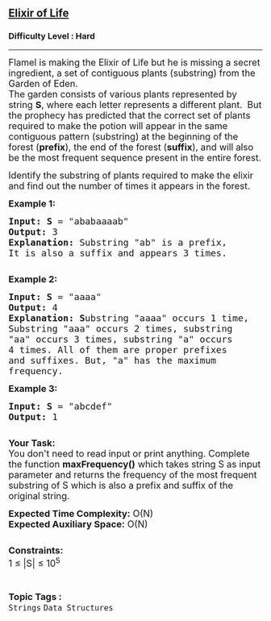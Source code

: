<h2><a href="https://practice.geeksforgeeks.org/problems/elixir-of-life--141631/1?page=2&difficulty[]=2&category[]=Strings&sortBy=submissions">Elixir of Life</a></h2><h3>Difficulty Level : Hard</h3><hr><div class="problems_problem_content__Xm_eO"><p><span style="font-size:18px">Flamel is making the Elixir of Life but he is missing a secret ingredient, a set of contiguous plants (substring) from the Garden of Eden.<br>
The garden consists of various plants represented by string <strong>S</strong>, where each letter represents a different plant.&nbsp; But the prophecy has predicted that the correct set of plants required to make the potion will appear in the same contiguous pattern (substring) at the beginning of the forest (<strong>prefix</strong>), the end of the forest (<strong>suffix</strong>), and will also be the most frequent sequence present in the entire forest.</span></p>

<p><span style="font-size:18px">Identify the substring of plants required to make the elixir and find out the number of times it appears in the forest.&nbsp;</span></p>

<p><span style="font-size:18px"><strong>Example 1:</strong></span></p>

<pre><span style="font-size:18px"><strong>Input:</strong> <strong>S</strong> = "ababaaaab"
<strong>Output:</strong> 3
<strong>Explanation: </strong>Substring "ab" is a prefix, 
It is also a&nbsp;suffix and appears 3 times.</span>
</pre>

<p><br>
<span style="font-size:18px"><strong>Example 2:</strong></span></p>

<pre><span style="font-size:18px"><strong>Input: S</strong> = "aaaa"
<strong>Output:</strong> 4
<strong>Explanation: S</strong>ubstring "aaaa" occurs 1 time, 
Substring "aaa" occurs 2 times, substring 
"aa" occurs 3 times, substring "a" occurs 
4 times. All of them are proper prefixes 
and suffixes. But, "a" has the maximum 
frequency.</span></pre>

<p><span style="font-size:18px"><strong>Example 3:</strong></span></p>

<pre><span style="font-size:18px"><strong>Input:</strong> <strong>S</strong> = "abcdef"
<strong>Output:</strong> 1
</span></pre>

<p><br>
<span style="font-size:18px"><strong>Your Task:&nbsp;</strong><br>
You don't need to read input or print anything. Complete the function <strong>maxFrequency()</strong> which takes string S as input parameter and returns the frequency of the most frequent substring of S which is also a prefix and suffix of the original string.</span></p>

<p><span style="font-size:18px"><strong>Expected Time Complexity:</strong> O(N)<br>
<strong>Expected Auxiliary Space:</strong> O(N)</span></p>

<p><br>
<span style="font-size:18px"><strong>Constraints:&nbsp;</strong><br>
1 ≤ |S| ≤ 10<sup>5</sup></span></p>
</div><br><p><span style=font-size:18px><strong>Topic Tags : </strong><br><code>Strings</code>&nbsp;<code>Data Structures</code>&nbsp;